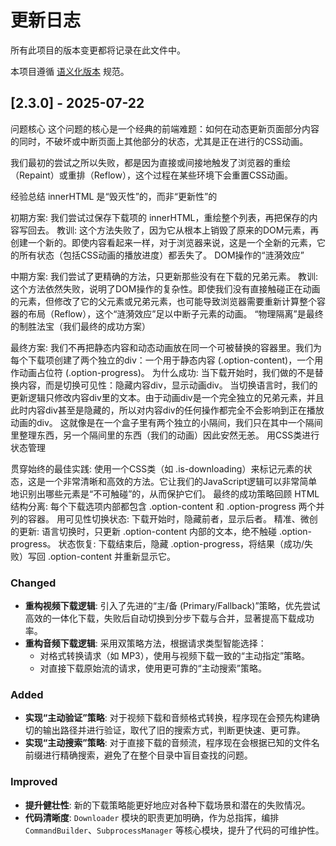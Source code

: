 # 更新日志

所有此项目的版本变更都将记录在此文件中。

本项目遵循 [语义化版本](https://semver.org/lang/zh-CN/) 规范。

## [2.3.0] - 2025-07-22

问题核心
这个问题的核心是一个经典的前端难题：如何在动态更新页面部分内容的同时，不破坏或中断页面上其他部分的状态，尤其是正在进行的CSS动画。

我们最初的尝试之所以失败，都是因为直接或间接地触发了浏览器的重绘（Repaint）或重排（Reflow），这个过程在某些环境下会重置CSS动画。

经验总结
innerHTML 是“毁灭性”的，而非“更新性”的

初期方案: 我们尝试过保存下载项的 innerHTML，重绘整个列表，再把保存的内容写回去。
教训: 这个方法失败了，因为它从根本上销毁了原来的DOM元素，再创建一个新的。即使内容看起来一样，对于浏览器来说，这是一个全新的元素，它的所有状态（包括CSS动画的播放进度）都丢失了。
DOM操作的“涟漪效应”

中期方案: 我们尝试了更精确的方法，只更新那些没有在下载的兄弟元素。
教训: 这个方法依然失败，说明了DOM操作的复杂性。即使我们没有直接触碰正在动画的元素，但修改了它的父元素或兄弟元素，也可能导致浏览器需要重新计算整个容器的布局（Reflow），这个“涟漪效应”足以中断子元素的动画。
“物理隔离”是最终的制胜法宝（我们最终的成功方案）

最终方案: 我们不再把静态内容和动态动画放在同一个可被替换的容器里。我们为每个下载项创建了两个独立的div：一个用于静态内容 (.option-content)，一个用作动画占位符 (.option-progress)。
为什么成功:
当下载开始时，我们做的不是替换内容，而是切换可见性：隐藏内容div，显示动画div。
当切换语言时，我们的更新逻辑只修改内容div里的文本。由于动画div是一个完全独立的兄弟元素，并且此时内容div甚至是隐藏的，所以对内容div的任何操作都完全不会影响到正在播放动画的div。
这就像是在一个盒子里有两个独立的小隔间，我们只在其中一个隔间里整理东西，另一个隔间里的东西（我们的动画）因此安然无恙。
用CSS类进行状态管理

贯穿始终的最佳实践: 使用一个CSS类（如 .is-downloading）来标记元素的状态，这是一个非常清晰和高效的方法。它让我们的JavaScript逻辑可以非常简单地识别出哪些元素是“不可触碰”的，从而保护它们。
最终的成功策略回顾
HTML结构分离: 每个下载选项内部都包含 .option-content 和 .option-progress 两个并列的容器。
用可见性切换状态: 下载开始时，隐藏前者，显示后者。
精准、微创的更新: 语言切换时，只更新 .option-content 内部的文本，绝不触碰 .option-progress。
状态恢复: 下载结束后，隐藏 .option-progress，将结果（成功/失败）写回 .option-content 并重新显示它。

### Changed
- **重构视频下载逻辑**: 引入了先进的“主/备 (Primary/Fallback)”策略，优先尝试高效的一体化下载，失败后自动切换到分步下载与合并，显著提高下载成功率。
- **重构音频下载逻辑**: 采用双策略方法，根据请求类型智能选择：
    - 对格式转换请求（如 MP3），使用与视频下载一致的“主动指定”策略。
    - 对直接下载原始流的请求，使用更可靠的“主动搜索”策略。

### Added
- **实现“主动验证”策略**: 对于视频下载和音频格式转换，程序现在会预先构建确切的输出路径并进行验证，取代了旧的搜索方式，判断更快速、更可靠。
- **实现“主动搜索”策略**: 对于直接下载的音频流，程序现在会根据已知的文件名前缀进行精确搜索，避免了在整个目录中盲目查找的问题。

### Improved
- **提升健壮性**: 新的下载策略能更好地应对各种下载场景和潜在的失败情况。
- **代码清晰度**: `Downloader` 模块的职责更加明确，作为总指挥，编排 `CommandBuilder`、`SubprocessManager` 等核心模块，提升了代码的可维护性。

